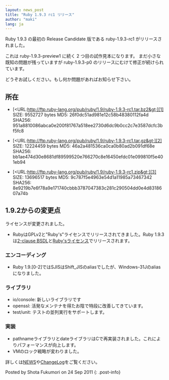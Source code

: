 ```yaml
---
layout: news_post
title: "Ruby 1.9.3 rc1 リリース"
author: "maki"
lang: ja
---
```


Ruby 1.9.3 の最初の Release Candidate 版である ruby-1.9.3-rc1 がリリースされました。

これは ruby-1.9.3-preview1 に続く 2 つ目の試作見本になります。 まだ小さな既知の問題が残っていますが
ruby-1.9.3-p0 のリリースにむけて修正が続けられています。

どうぞお試しください。もし何か問題があればお知らせ下さい。

## 所在

* [&lt;URL:http://ftp.ruby-lang.org/pub/ruby/1.9/ruby-1.9.3-rc1.tar.bz2&gt;][1]
  SIZE: 9552727 bytes
  MD5: 26f0dc51ad981e12c58b48380112fa4d
  SHA256: 951a8810086abca0e200f81767a518ee2730d6dc9b0cc2c7e3587dcfc3bf5fc8

* [&lt;URL:http://ftp.ruby-lang.org/pub/ruby/1.9/ruby-1.9.3-rc1.tar.gz&gt;][2]
  SIZE: 12224459 bytes
  MD5: 46a2a481536ca0ca0b80ad2b091df68e
  SHA256: bb1ae474d30e8681df89599520e766270c8e16450efdc01e099810f5e401eb94

* [&lt;URL:http://ftp.ruby-lang.org/pub/ruby/1.9/ruby-1.9.3-rc1.zip&gt;][3]
  SIZE: 13696517 bytes
  MD5: 9c787f5e4963e54d1a11985a73467342
  SHA256: 8e9219b7e6f78a9e171740cbbb3787047383c281c290504dd0e4d8318607a74b

## 1.9.2からの変更点

ライセンスが変更されました。

* RubyはGPLv2と\"Ruby\'s\"ライセンスでリリースされてきました。Ruby 1.9.3は[2-clause
  BSDL][4]と[Ruby\'sライセンス][5]でリリースされます。

### エンコーディング

* Ruby 1.9.\[0-2\]ではSJISはShift\_JISのaliasでしたが、Windows-31Jのaliasになりました。

### ライブラリ

* io/console: 新しいライブラリです
* openssl: 活発なメンテナを得たお陰で特段に改善してきています。
* test/unit: テストの並列実行をサポートします。

### 実装

* pathnameライブラリとdateライブラリはCで再実装されました。これによりパフォーマンスが向上します。
* VMのロック戦略が変わりました。

詳しくは[NEWS][6]や[ChangeLog][7]をご覧ください。

Posted by Shota Fukumori on 24 Sep 2011
{: .post-info}



[1]: http://ftp.ruby-lang.org/pub/ruby/1.9/ruby-1.9.3-rc1.tar.bz2 
[2]: http://ftp.ruby-lang.org/pub/ruby/1.9/ruby-1.9.3-rc1.tar.gz 
[3]: http://ftp.ruby-lang.org/pub/ruby/1.9/ruby-1.9.3-rc1.zip 
[4]: http://en.wikipedia.org/wiki/BSD_licenses#2-clause_license_.28.22Simplified_BSD_License.22_or_.22FreeBSD_License.22.29 
[5]: http://www.ruby-lang.org/en/LICENSE.txt 
[6]: http://svn.ruby-lang.org/repos/ruby/tags/v1_9_3_rc1/NEWS 
[7]: http://svn.ruby-lang.org/repos/ruby/tags/v1_9_3_rc1/ChangeLog 
